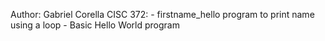 Author: Gabriel Corella
CISC 372:
    - firstname_hello program to print name using a loop
    - Basic Hello World program 